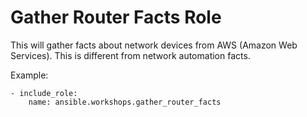 # Gather Router Facts Role

This will gather facts about network devices from AWS (Amazon Web Services).  This is different from network automation facts.

Example:

```
- include_role:
    name: ansible.workshops.gather_router_facts
```
